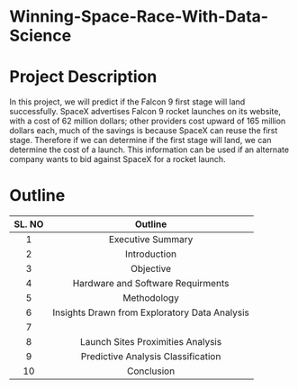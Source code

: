 # Winning-Space-Race-With-Data-Science


# Project Description

In this project, we will predict if the Falcon 9 first stage will land successfully. SpaceX advertises Falcon 9 rocket launches on its website, with a cost of 62 million dollars; other providers cost upward of 165 million dollars each, much of the savings is because SpaceX can reuse the first stage. Therefore if we can determine if the first stage will land, we can determine the cost of a launch. This information can be used if an alternate company wants to bid against SpaceX for a rocket launch.


# Outline 

|       SL. NO        |                                    Outline                                      |
| :-----------------: | :-----------------------------------------------------------------------------: |
|          1          |                               Executive Summary                                 |
|          2          |                                 Introduction                                    |
|          3          |                                   Objective                                     |
|          4          |                       Hardware and Software Requirments                         |
|          5          |                                  Methodology                                    |
|          6          |                  Insights Drawn from Exploratory Data Analysis                  |
|          7          |                                                                                 |
|          8          |                        Launch Sites Proximities Analysis                        |
|          9          |                       Predictive Analysis Classification                        |
|          10         |                                  Conclusion                                     |

